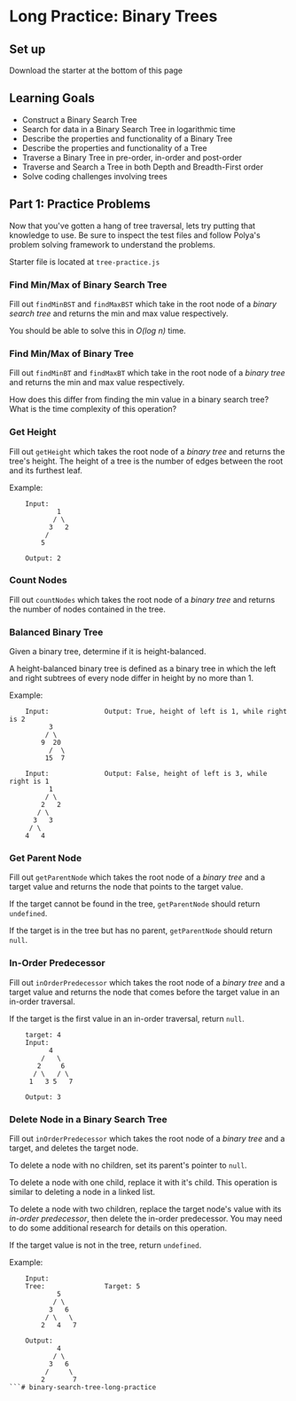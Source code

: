 # Long Practice: Binary Trees

## Set up

Download the starter at the bottom of this page

## Learning Goals

* Construct a Binary Search Tree
* Search for data in a Binary Search Tree in logarithmic time
* Describe the properties and functionality of a Binary Tree
* Describe the properties and functionality of a Tree
* Traverse a Binary Tree in pre-order, in-order and post-order
* Traverse and Search a Tree in both Depth and Breadth-First order
* Solve coding challenges involving trees

## Part 1: Practice Problems

Now that you've gotten a hang of tree traversal, lets try putting that
knowledge to use. Be sure to inspect the test files and follow Polya's problem
solving framework to understand the problems.

Starter file is located at `tree-practice.js`

### Find Min/Max of Binary Search Tree

Fill out `findMinBST` and `findMaxBST` which take in the root node of a _binary
search tree_ and returns the min and max value respectively.

You should be able to solve this in _O(log n)_ time.

### Find Min/Max of Binary Tree

Fill out `findMinBT` and `findMaxBT` which take in the root node of a _binary
tree_ and returns the min and max value respectively.

How does this differ from finding the min value in a binary search tree? What
is the time complexity of this operation?

### Get Height

Fill out `getHeight` which takes the root node of a _binary tree_ and returns
the tree's height. The height of a tree is the number of edges between the
root and its furthest leaf.

Example:

```plaintext
    Input:
            1
           / \
          3   2
         /
        5

    Output: 2
```

### Count Nodes

Fill out `countNodes` which takes the root node of a _binary tree_ and returns
the number of nodes contained in the tree.

### Balanced Binary Tree

Given a binary tree, determine if it is height-balanced.

A height-balanced binary tree is defined as a binary tree in which the left and
right subtrees of every node differ in height by no more than 1.

Example:

```plaintext
    Input:              Output: True, height of left is 1, while right is 2
          3
         / \
        9  20
          /  \
         15  7

    Input:              Output: False, height of left is 3, while right is 1
          1
         / \
        2   2
       / \
      3   3
     / \
    4   4

```

### Get Parent Node

Fill out `getParentNode` which takes the root node of a _binary tree_ and a
target value and returns the node that points to the target value.

If the target cannot be found in the tree, `getParentNode` should return
`undefined`.

If the target is in the tree but has no parent, `getParentNode` should return
`null`.



### In-Order Predecessor

Fill out `inOrderPredecessor` which takes the root node of a _binary tree_ and
a target value and returns the node that comes before the target value in an
in-order traversal.

If the target is the first value in an in-order traversal, return `null`.

```plaintext
    target: 4
    Input:
          4
        /   \
       2     6
      / \   / \
     1   3 5   7

    Output: 3
```

### Delete Node in a Binary Search Tree

Fill out `inOrderPredecessor` which takes the root node of a _binary tree_ and
a target, and deletes the target node.

To delete a node with no children, set its parent's pointer to `null`.

To delete a node with one child, replace it with it's child. This operation is
similar to deleting a node in a linked list.

To delete a node with two children, replace the target node's value with its
_in-order predecessor_, then delete the in-order predecessor. You may need to
do some additional research for details on this operation.

If the target value is not in the tree, return `undefined`.

Example:

```plaintext
    Input:
    Tree:               Target: 5
            5
           / \
          3   6
         / \   \
        2   4   7

    Output:
            4
           / \
          3   6
         /     \
        2       7
```# binary-search-tree-long-practice
